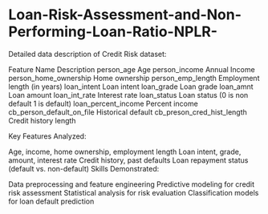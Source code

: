 # Loan-Risk-Assessment-and-Non-Performing-Loan-Ratio-NPLR-

Detailed data description of Credit Risk dataset:

Feature Name	Description
person_age	Age
person_income	Annual Income
person_home_ownership	Home ownership
person_emp_length	Employment length (in years)
loan_intent	Loan intent
loan_grade	Loan grade
loan_amnt	Loan amount
loan_int_rate	Interest rate
loan_status	Loan status (0 is non default 1 is default)
loan_percent_income	Percent income
cb_person_default_on_file	Historical default
cb_preson_cred_hist_length	Credit history length

Key Features Analyzed:

Age, income, home ownership, employment length
Loan intent, grade, amount, interest rate
Credit history, past defaults
Loan repayment status (default vs. non-default)
Skills Demonstrated:

Data preprocessing and feature engineering
Predictive modeling for credit risk assessment
Statistical analysis for risk evaluation
Classification models for loan default prediction
